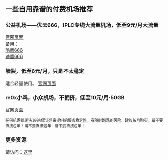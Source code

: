 ## 一些自用靠谱的付费机场推荐
### 公益机场——优云666，IPLC专线大流量机场，低至9元/月大流量
[官网页面](https://masuit.com/1dvIHm)  
备用：  
[酷鹰666](https://w.url.cn/s/AeKUktM)  
[速鹰666](https://masuit.com/sy)  

### 墙裂，低至6元/月，只是不太稳定
适合轻量使用。
[官网页面](https://go.qianglie.cc/aff.php?aff=597)  

### re0x小鸡，小众机场，不拥挤，低至10元/月·50GB
[官网页面](https://masuit.com/fNvZC)  

`任何机场都无法100%保证将来提供的服务稳定性，有随时跑路的风险，建议按月购买，请不要直接包年！请不要直接包年！请不要直接包年！`

### 更多资源
请访问：[这里](https://masuit.com)
